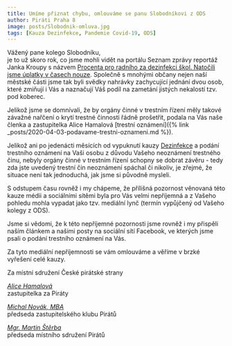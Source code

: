 ```yaml
---
title: Umíme přiznat chybu, omlouváme se panu Slobodníkovi z ODS
author: Piráti Praha 8
image: posts/Slobodnik-omluva.jpg
tags: [Kauza Dezinfekce, Pandemie Covid-19, ODS]
---
```

Vážený pane kolego Slobodníku,<br/>
je to už skoro rok, co jsme mohli vidět na portálu Seznam zprávy reportáž Janka Kroupy s názvem [Procenta pro radního za dezinfekci škol. Natočili jsme úplatky v časech nouze](https://www.seznamzpravy.cz/clanek/procenta-pro-radniho-za-dezinfekci-skol-natocili-jsme-uplatky-v-casech-nouze-97328). Společně s mnohými občany nejen naší městské části jsme tak byli svědky nahrávky zachycující jednání dvou osob, které zmiňují i Vás a naznačují Váš podíl na zametání jistých nekalostí tzv. pod koberec.

Jelikož jsme se domnívali, že by orgány činné v trestním řízení měly takové závažné nařčení o krytí trestné činnosti řádně prošetřit, podala na Vás naše členka a zastupitelka Alice Hamalová [trestní oznámení]({% link _posts/2020-04-03-podavame-trestni-oznameni.md %}).

Jelikož ani po jedenácti měsících od vypuknutí kauzy [Dezinfekce](/aktuality/stitky/dezinfekce/) a podání trestního oznámení na Vaši osobu z důvodu Vašeho neoznámení trestného činu, nebyly orgány činné v trestním řízení schopny se dobrat závěru - tedy zda jste uvedený trestní čin neoznámení spáchal či nikoliv, je zřejmé, že situace není tak jednoduchá, jak jsme si původně mysleli.

S odstupem času rovněž i my chápeme, že přílišná pozornost věnovaná této kauze médii a sociálními sítěmi byla pro Vás velmi nepříjemná a z Vašeho pohledu mohla vypadat jako tzv. mediální lynč (termín vypůjčený od Vašeho kolegy z ODS).

Jsme si vědomi, že k této nepříjemné pozornosti jsme rovněž i my přispěli naším článkem a našimi posty na sociální sítí Facebook, ve kterých jsme psali o podání trestního oznámení na Vás.

Za tyto mediální nepříjemnosti se vám omlouváme a věříme v brzké vyřešení celé kauzy.

Za místní sdružení České pirátské strany

*[Alice Hamalová](https://praha8.pirati.cz/lide/alice-hamalova.html)*<br/>
zastupitelka za Piráty

*[Michal Novák, MBA](https://praha8.pirati.cz/lide/michal-novak.html)*<br/>
předseda zastupitelského klubu Pirátů

*[Mgr. Martin Štěrba](https://praha8.pirati.cz/lide/martin-sterba.html)*<br/>
předseda místního sdružení Pirátů
